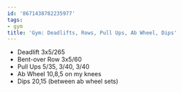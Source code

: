 ```yaml
---
id: '8671438782235977'
tags:
- gym
title: 'Gym: Deadlifts, Rows, Pull Ups, Ab Wheel, Dips'
---
```


- Deadlift 3x5/265
- Bent-over Row 3x5/60
- Pull Ups 5/35, 3/40, 3/40
- Ab Wheel 10,8,5 on my knees
- Dips 20,15 (between ab wheel sets)
